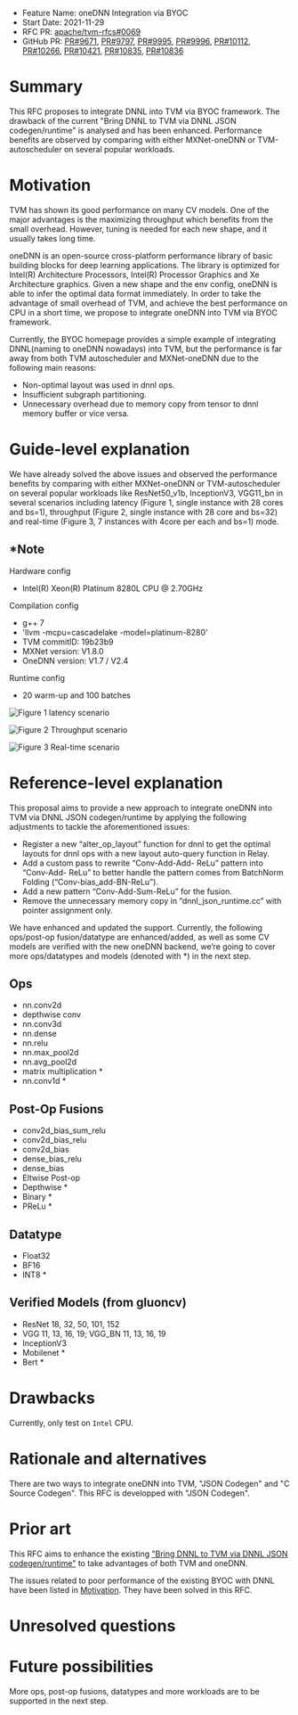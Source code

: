 - Feature Name: oneDNN Integration via BYOC
- Start Date: 2021-11-29
- RFC PR: [apache/tvm-rfcs#0069](https://github.com/apache/tvm-rfcs/pull/0069)
- GitHub PR: [PR#9671](https://github.com/apache/tvm/pull/9671/commits), [PR#9797](https://github.com/apache/tvm/pull/9797/commits), [PR#9995](https://github.com/apache/tvm/pull/9995/commits), [PR#9996](https://github.com/apache/tvm/pull/9996/commits), [PR#10112](https://github.com/apache/tvm/pull/10112/commits), [PR#10266](https://github.com/apache/tvm/pull/10266/commits), [PR#10421](https://github.com/apache/tvm/pull/10421/commits), [PR#10835](https://github.com/apache/tvm/pull/10835/commits), [PR#10836](https://github.com/apache/tvm/pull/10837/commits)

# Summary
[summary]: #summary

This RFC proposes to integrate DNNL into TVM via BYOC framework. The drawback of the current "Bring DNNL to TVM via DNNL JSON codegen/runtime" is analysed and has been enhanced. Performance benefits are observed by comparing with either MXNet-oneDNN or TVM-autoscheduler on several popular workloads.

# Motivation
[motivation]: #motivation

TVM has shown its good performance on many CV models. One of the major advantages is the maximizing throughput which benefits from the small overhead. However, tuning is needed for each new shape, and it usually takes long time.

oneDNN is an open-source cross-platform performance library of basic building blocks for deep learning applications. The library is optimized for Intel(R) Architecture Processors, Intel(R) Processor Graphics and Xe Architecture graphics. Given a new shape and the env config, oneDNN is able to infer the optimal data format immediately. In order to take the advantage of small overhead of TVM, and achieve the best performance on CPU in a short time, we propose to integrate oneDNN into TVM via BYOC framework. 

Currently, the BYOC homepage provides a simple example of integrating DNNL(naming to oneDNN nowadays) into TVM, but the performance is far away from both TVM autoscheduler and MXNet-oneDNN due to the following main reasons:
- Non-optimal layout was used in dnnl ops. 
- Insufficient subgraph partitioning.
- Unnecessary overhead due to memory copy from tensor to dnnl memory buffer or vice versa.

# Guide-level explanation

We have already solved the above issues and observed the performance benefits by comparing with either MXNet-oneDNN or TVM-autoscheduler on several popular workloads like ResNet50_v1b,  InceptionV3, VGG11_bn in several scenarios including latency (Figure 1, single instance with 28 cores and bs=1), throughput (Figure 2, single instance with 28 core and bs=32) and real-time (Figure 3, 7 instances with 4core per each and bs=1) mode.

## *Note
[Note]: ##Note

Hardware config
- Intel(R) Xeon(R) Platinum 8280L CPU @ 2.70GHz

Compilation config
- g++ 7
- 'llvm -mcpu=cascadelake -model=platinum-8280'
- TVM commitID: 19b23b9
- MXNet version: V1.8.0
- OneDNN version: V1.7 / V2.4

Runtime config
- 20 warm-up and 100 batches

![Figure 1 latency scenario](https://github.com/crazydemo/tvm-rfcs/blob/main/rfcs/assets/0069/latency.png)

![Figure 2 Throughput scenario](https://github.com/crazydemo/tvm-rfcs/blob/main/rfcs/assets/0069/throughput.png) 

![Figure 3 Real-time scenario](https://github.com/crazydemo/tvm-rfcs/blob/main/rfcs/assets/0069/real-time.png)

# Reference-level explanation
This proposal aims to provide a new approach to integrate oneDNN into TVM via DNNL JSON codegen/runtime by applying the following adjustments to tackle the aforementioned issues: 
- Register a new “alter_op_layout” function for dnnl to get the optimal layouts for dnnl ops with a new layout auto-query function in Relay.
- Add a custom pass to rewrite “Conv-Add-Add- ReLu” pattern into “Conv-Add- ReLu” to better handle the pattern comes from BatchNorm Folding (“Conv-bias_add-BN-ReLu”).
- Add a new pattern “Conv-Add-Sum-ReLu” for the fusion.
- Remove the unnecessary memory copy in “dnnl_json_runtime.cc” with pointer assignment only.

We have enhanced and updated the support. Currently, the following ops/post-op fusion/datatype are enhanced/added, as well as some CV models are verified with the new oneDNN backend, we’re going to cover more ops/datatypes and models (denoted with *) in the next step. 

## Ops
- nn.conv2d
- depthwise conv
- nn.conv3d
- nn.dense
- nn.relu
- nn.max_pool2d
- nn.avg_pool2d
- matrix multiplication *
- nn.conv1d *

## Post-Op Fusions
- conv2d_bias_sum_relu
- conv2d_bias_relu
- conv2d_bias
- dense_bias_relu
- dense_bias
- Eltwise Post-op
- Depthwise *
- Binary *
- PReLu *

## Datatype
- Float32
- BF16
- INT8 *

## Verified Models (from gluoncv)
- ResNet 18, 32, 50, 101, 152
- VGG 11, 13, 16, 19; VGG_BN 11, 13, 16, 19
- InceptionV3
- Mobilenet *
- Bert *

# Drawbacks
[drawbacks]: #drawbacks

Currently, only test on `Intel` CPU.

# Rationale and alternatives
[rationale-and-alternatives]: #rationale-and-alternatives

There are two ways to integrate oneDNN into TVM, "JSON Codegen" and "C Source Codegen". This RFC is developped with "JSON Codegen".

# Prior art
[prior-art]: #prior-art

This RFC aims to enhance the existing ["Bring DNNL to TVM via DNNL JSON codegen/runtime"](https://tvm.apache.org/2020/07/15/how-to-bring-your-own-codegen-to-tvm) to take advantages of both TVM and oneDNN.

The issues related to poor performance of the existing BYOC with DNNL have been listed in [Motivation]. They have been solved in this RFC.

# Unresolved questions


# Future possibilities
[future-possibilities]: #future-possibilities

More ops, post-op fusions, datatypes and more workloads are to be supported in the next step.
